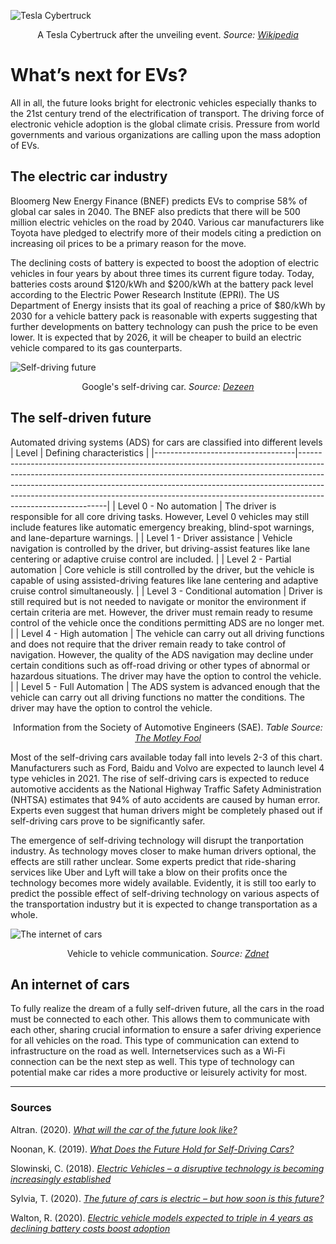 ![Tesla Cybertruck](https://upload.wikimedia.org/wikipedia/commons/0/0c/Tesla_Cybertruck_outside_unveil_modified_by_Smnt.jpg)
<p align="center">A Tesla Cybertruck after the unveiling event. <em>Source: <a href = "https://upload.wikimedia.org/wikipedia/commons/0/0c/Tesla_Cybertruck_outside_unveil_modified_by_Smnt.jpg">Wikipedia </a></em></p>

# What’s next for EVs?
All in all, the future looks bright for electronic vehicles especially thanks to the 21st century trend of the electrification of transport. The driving force of electronic vehicle adoption is the global climate crisis. Pressure from world governments and various organizations are calling upon the mass adoption of EVs. 

## The electric car industry 
Bloomerg New Energy Finance (BNEF) predicts EVs to comprise 58% of global car sales in 2040. The BNEF also predicts that there will be 500 million electric vehicles on the road by 2040. Various car manufacturers like Toyota have pledged to electrify more of their models citing a prediction on increasing oil prices to be a primary reason for the move. 

The declining costs of battery is expected to boost the adoption of electric vehicles in four years by about three times its current figure today. Today, batteries costs around $120/kWh and $200/kWh at the battery pack level according to the Electric Power Research Institute (EPRI). The US Department of Energy insists that its goal of reaching a price of $80/kWh by 2030 for a vehicle battery pack is reasonable with experts suggesting that further developments on battery technology can push the price to be even lower. It is expected that by 2026, it will be cheaper to build an electric vehicle compared to its gas counterparts. 

![Self-driving future](https://static.dezeen.com/uploads/2016/02/google-artificial-intelligence-first-non-human-driver_dezeen_1568_1.jpg)
<p align="center">Google's self-driving car. <em>Source: <a href = "https://www.dezeen.com/2016/02/12/google-self-driving-car-artficial-intelligence-system-recognised-as-driver-usa/">Dezeen </a></em></p>

## The self-driven future
Automated driving systems (ADS) for cars are classified into different levels
| Level                             | Defining characteristics                                                                                                                                                                                                                                                                                                                             |
|-----------------------------------|------------------------------------------------------------------------------------------------------------------------------------------------------------------------------------------------------------------------------------------------------------------------------------------------------------------------------------------------------|
| Level 0 - No automation           | The driver is responsible for all core driving tasks. However, Level 0 vehicles may still include features like automatic emergency breaking, blind-spot warnings, and lane-departure warnings.                                                                                                                                                      |
| Level 1 - Driver assistance      | Vehicle navigation is controlled by the driver, but driving-assist features like lane centering or adaptive cruise control are included.                                                                                                                                                                                                             |
| Level 2 - Partial automation     | Core vehicle is still controlled by the driver, but the vehicle is capable of using assisted-driving features like lane centering and adaptive cruise control simultaneously.                                                                                                                                                                        |
| Level 3 - Conditional automation | Driver is still required but is not needed to navigate or monitor the environment if certain criteria are met. However, the driver must remain ready to resume control of the vehicle once the conditions permitting ADS are no longer met.                                                                                                          |
| Level 4 - High automation        | The vehicle can carry out all driving functions and does not require that the driver remain ready to take control of navigation. However, the quality of the ADS navigation may decline under certain conditions such as off-road driving or other types of abnormal or hazardous situations. The driver may have the option to control the vehicle. |
| Level 5 - Full Automation        | The ADS system is advanced enough that the vehicle can carry out all driving functions no matter the conditions. The driver may have the option to control the vehicle.      

<p align="center">Information from the Society of Automotive Engineers (SAE). <em>Table Source: <a href = "https://www.fool.com/investing/what-does-the-future-hold-for-self-driving-cars.aspx">The Motley Fool </a></em></p>

Most of the self-driving cars available today fall into levels 2-3 of this chart. Manufacturers such as Ford, Baidu and Volvo are expected to launch level 4 type vehicles in 2021. The rise of self-driving cars is expected to reduce automotive accidents as the National Highway Traffic Safety Administration (NHTSA) estimates that 94% of auto accidents are caused by human error. Experts even suggest that human drivers might be completely phased out if self-driving cars prove to be significantly safer.

The emergence of self-driving technology will disrupt the tranportation industry. As technology moves closer to make human drivers optional, the effects are still rather unclear. Some experts predict that ride-sharing services like Uber and Lyft will take a blow on their profits once the technology becomes more widely available. Evidently, it is still too early to predict the possible effect of self-driving technology on various aspects of the transportation industry but it is expected to change transportation as a whole.

![The internet of cars](https://i.pcmag.com/imagery/articles/05RXd5ftcsZ8cdYd6N3Rvfl-2.1569487120.fit_lim.fit_lim.size_1696x.jpg)
<p align="center">Vehicle to vehicle communication. <em>Source: <a href = "https://www.zdnet.com/pictures/the-internet-of-things-cool-connected-cars/">Zdnet </a></em></p>

## An internet of cars
To fully realize the dream of a fully self-driven future, all the cars in the road must be connected to each other. This allows them to communicate with each other, sharing crucial information to ensure a safer driving experience for all vehicles on the road. This type of communication can extend to infrastructure on the road as well. Internetservices such as a Wi-Fi connection can be the next step as well. This type of technology can potential make car rides a more productive or leisurely activity for most. 

***
### Sources
Altran. (2020). <em><a href = "https://ignition.altran.com/en/article/what-will-the-car-of-the-future-look-like/">What will the car of the future look like?</em></a>

Noonan, K. (2019). <em><a href = "https://www.fool.com/investing/what-does-the-future-hold-for-self-driving-cars.aspx">What Does the Future Hold for Self-Driving Cars?</em></a>

Slowinski, C. (2018). <em><a href = "https://www.victrex.com/en/blog/2018/electric-vehicles-a-disruptive-technology-is-becoming--increasingly-established">Electric Vehicles – a disruptive technology is becoming increasingly established</a></em>

Sylvia, T. (2020). <em><a href = "https://pv-magazine-usa.com/2020/05/19/the-future-of-cars-is-electric-but-how-soon-is-this-future/">The future of cars is electric – but how soon is this future?</em></a>

Walton, R. (2020). <em><a href = "https://www.utilitydive.com/news/electric-vehicle-models-expected-to-triple-in-4-years-as-declining-battery/592061/">Electric vehicle models expected to triple in 4 years as declining battery costs boost adoption</a></em>
